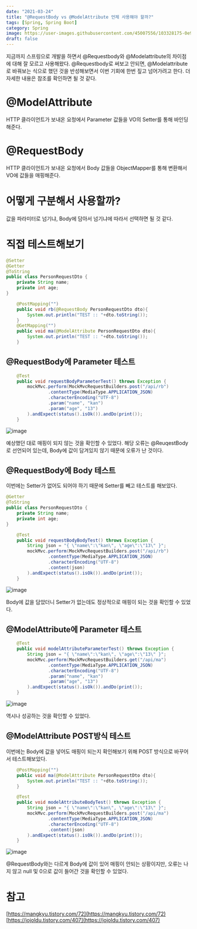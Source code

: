 ```yaml
---
date: "2021-03-24"
title: "@RequestBody vs @ModelAttribute 언제 사용해야 할까?"
tags: [Spring, Spring Boot]
category: Spring
image: https://user-images.githubusercontent.com/45007556/103328175-0e958b80-4a9b-11eb-9db7-66230e0f057c.png
draft: false
---
```


지금까지 스프링으로 개발을 하면서 @Requestbody와 @Modelattribute의 차이점에 대해 잘 모르고 사용해왔다. @Requestbody로 써보고 안되면, @Modelattribute로 바꿔보는 식으로 했던 것을 반성해보면서 이번 기회에 한번 짚고 넘어가려고 한다. 더 자세한 내용은 참조를 확인하면 될 것 같다.

# @ModelAttribute

HTTP 클라이언트가 보내온 요청에서 Parameter 값들을 VO의 Setter를 통해 바인딩 해준다.

# @RequestBody

HTTP 클라이언트가 보내온 요청에서 Body 값들을 ObjectMapper를 통해 변환해서 VO에 값들을 매핑해준다.

# 어떻게 구분해서 사용할까?

값을 파라미터로 넘기냐, Body에 담아서 넘기냐에 따라서 선택하면 될 것 같다.

# 직접 테스트해보기

```java
@Setter
@Getter
@ToString
public class PersonRequestDto {
    private String name;
    private int age;
}
```

```java
    @PostMapping("")
    public void rb(@RequestBody PersonRequestDto dto){
        System.out.println("TEST :: "+dto.toString());
    }
    @GetMapping("")
    public void ma(@ModelAttribute PersonRequestDto dto){
        System.out.println("TEST :: "+dto.toString());
    }
```

## @RequestBody에 Parameter 테스트

```java
    @Test
    public void requestBodyParameterTest() throws Exception {
        mockMvc.perform(MockMvcRequestBuilders.post("/api/rb")
                .contentType(MediaType.APPLICATION_JSON)
                .characterEncoding("UTF-8")
                .param("name", "kan")
                .param("age", "13")
        ).andExpect(status().isOk()).andDo(print());
    }
```

![image](https://user-images.githubusercontent.com/45007556/112264757-b1356300-8cb4-11eb-86f6-4ee9bdab6b6f.png)

예상했던 대로 매핑이 되지 않는 것을 확인할 수 있었다. 해당 오류는 @ReuqestBody로 선언되어 있는데, Body에 값이 담겨있지 않기 때문에 오류가 난 것이다.

## @RequestBody에 Body 테스트

이번에는 Setter가 없어도 되어야 하기 때문에 Setter를 빼고 테스트를 해보았다.

```java
@Getter
@ToString
public class PersonRequestDto {
    private String name;
    private int age;
}
```

```java
    @Test
    public void requestBodyBodyTest() throws Exception {
        String json = "{ \"name\":\"kan\", \"age\":\"13\" }";
        mockMvc.perform(MockMvcRequestBuilders.post("/api/rb")
                .contentType(MediaType.APPLICATION_JSON)
                .characterEncoding("UTF-8")
                .content(json)
        ).andExpect(status().isOk()).andDo(print());
    }
```

![image](https://user-images.githubusercontent.com/45007556/112264877-dcb84d80-8cb4-11eb-8ea9-68feb367f0d2.png)

Body에 값을 담았더니 Setter가 없는데도 정상적으로 매핑이 되는 것을 확인할 수 있었다.

## @ModelAttribute에 Parameter 테스트

```java
    @Test
    public void modelAttributeParameterTest() throws Exception {
        String json = "{ \"name\":\"kan\", \"age\":\"13\" }";
        mockMvc.perform(MockMvcRequestBuilders.get("/api/ma")
                .contentType(MediaType.APPLICATION_JSON)
                .characterEncoding("UTF-8")
                .param("name", "kan")
                .param("age", "13")
        ).andExpect(status().isOk()).andDo(print());
    }
```

![image](https://user-images.githubusercontent.com/45007556/112265784-64eb2280-8cb6-11eb-9f2f-6f71feda6492.png)

역시나 성공하는 것을 확인할 수 있었다.

## @ModelAttribute POST방식 테스트

이번에는 Body에 값을 넣어도 매핑이 되는지 확인해보기 위해 POST 방식으로 바꾸어서 테스트해보았다.

```java
    @PostMapping("")
    public void ma(@ModelAttribute PersonRequestDto dto){
        System.out.println("TEST :: "+dto.toString());
    }
```

```java
    @Test
    public void modelAttributeBodyTest() throws Exception {
        String json = "{ \"name\":\"kan\", \"age\":\"13\" }";
        mockMvc.perform(MockMvcRequestBuilders.post("/api/ma")
                .contentType(MediaType.APPLICATION_JSON)
                .characterEncoding("UTF-8")
                .content(json)
        ).andExpect(status().isOk()).andDo(print());
    }
```

![image](https://user-images.githubusercontent.com/45007556/112265944-b2678f80-8cb6-11eb-9d0e-c61aab10b392.png)

@RequestBody와는 다르게 Body에 값이 있어 매핑이 안되는 상황이지만, 오류는 나지 않고 null 및 0으로 값이 들어간 것을 확인할 수 있었다.

# 참고

[https://mangkyu.tistory.com/72](https://mangkyu.tistory.com/72)  
[https://jojoldu.tistory.com/407](https://jojoldu.tistory.com/407)
